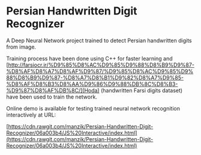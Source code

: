 # Persian Handwritten Digit Recognizer

A Deep Neural Network project trained to detect Persian handwritten digits from image. 

Training process have been done using C++ for faster learning and [http://farsiocr.ir/%D9%85%D8%AC%D9%85%D9%88%D8%B9%D9%87-%D8%AF%D8%A7%D8%AF%D9%87/%D9%85%D8%AC%D9%85%D9%88%D8%B9%D9%87-%D8%A7%D8%B1%D9%82%D8%A7%D9%85-%D8%AF%D8%B3%D8%AA%D9%86%D9%88%DB%8C%D8%B3-%D9%87%D8%AF%DB%8C/](Hoda) (handwritten Farsi digits dataset) have been used to train the network.

Online demo is available for testing trained neural network recognition interactively at URL:

[https://cdn.rawgit.com/manzik/Persian-Handwritten-Digit-Recognizer/06a003b4/JS%20Interactive/index.html](https://cdn.rawgit.com/manzik/Persian-Handwritten-Digit-Recognizer/06a003b4/JS%20Interactive/index.html)

